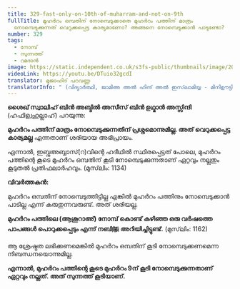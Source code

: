 ```yaml
---
title: 329-fast-only-on-10th-of-muharram-and-not-on-9th
fullTitle: മുഹർറം ഒമ്പതിന് നോമ്പെടുക്കാതെ മുഹർറം പത്തിന് മാത്രം
  നോമ്പെടുക്കുന്നത് വെറുക്കപ്പെട്ട കാര്യമാണോ? അങ്ങനെ നോമ്പെടുക്കാൻ പാടുണ്ടോ?
number: 329
tags:
  - നോമ്പ്
  - സുന്നത്ത്
  - റമദാൻ
image: https://static.independent.co.uk/s3fs-public/thumbnails/image/2018/05/31/14/ramadan-healthy-fasting.jpg?width=1200
videoLink: https://youtu.be/DTuio32gcdI
translator: മുജാഹിദ് പറവണ്ണ
translatorInfo: " (വിദ്യാർത്ഥി, ജാമിഅ അൽ ഹിന്ദ് അൽ ഇസ്‌ലാമിയ്യ - മിനിഊട്ടി)"
---
```

**ശൈഖ് സ്വാലിഹ്‌ ബിൻ അബ്ദിൽ അസീസ് ബിൻ ഉഥ്മാൻ അസ്സിന്ദി** (ഹഫിള്വഹുല്ലാഹ്) പറയുന്നു:  

**മുഹർറം പത്തിന് മാത്രം നോമ്പെടുക്കുന്നതിന് പ്രശ്നമൊന്നുമില്ല. അത് വെറുക്കപ്പെട്ട കാര്യമല്ല** എന്നതാണ് ശരിയായ അഭിപ്രായം.

എന്നാൽ, ഇബ്നുഅബ്ബാസ്(റ)വിന്റെ ഹദീഥിൽ സ്ഥിരപ്പെട്ടത് പോലെ, മുഹർറം പത്തിന്റെ കൂടെ മുഹർറം ഒമ്പതിന് കൂടി നോമ്പെടുക്കുന്നതാണ് ഏറ്റവും നല്ലതും കൂടുതൽ പ്രതിഫലാർഹവും.
(മുസ്‌ലിം: 1134) 

**വിവർത്തകൻ:** 

മുഹർറം ഒമ്പതിന് നോമ്പെടുത്തിട്ടില്ല എങ്കിൽ മുഹർറം പത്തിനും നോമ്പെടുക്കാൻ പാടില്ല എന്ന് കരുതുന്നവരുണ്ട്. അത് ശരിയല്ല. 

**മുഹർറം പത്തിലെ (ആശൂറാഅ്) നോമ്പ് കൊണ്ട് കഴിഞ്ഞ ഒരു വർഷത്തെ പാപങ്ങൾ പൊറുക്കപ്പെടും എന്ന് നബിﷺ അറിയിച്ചിട്ടുണ്ട്.** (മുസ്‌ലിം: 1162)

ആ ശ്രേഷ്ഠത ലഭിക്കണമെങ്കിൽ മുഹർറം ഒമ്പതിന് കൂടി നോമ്പെടുക്കണമെന്ന നിബന്ധനയൊന്നുമില്ല. 

**എന്നാൽ, മുഹർറം പത്തിന്റെ കൂടെ മുഹർറം 9ന് കൂടി നോമ്പെടുക്കുന്നതാണ് ഏറ്റവും നല്ലത്. അത് സുന്നത്ത് കൂടിയാണ്.**